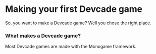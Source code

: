 # Making your first Devcade game

So, you want to make a Devcade game? Well you chose the right place. 

### What makes a Devcade game?

Most Devcade games are made with the Monogame framework.
